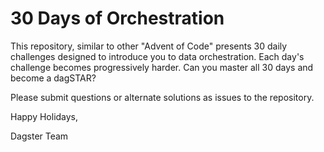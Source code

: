 # 30 Days of Orchestration

This repository, similar to other "Advent of Code" presents 30 daily challenges designed to introduce you to data orchestration. Each day's challenge becomes progressively harder. Can you master all 30 days and become a dagSTAR?

Please submit questions or alternate solutions as issues to the repository.

Happy Holidays, 

Dagster Team

